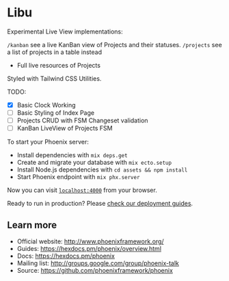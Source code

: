 # Libu

Experimental Live View implementations:

 `/kanban` see a live KanBan view of Projects and their statuses.
 `/projects` see a list of projects in a table instead
  - Full live resources of Projects

Styled with Tailwind CSS Utilities.

TODO:

- [x] Basic Clock Working
- [ ] Basic Styling of Index Page 
- [ ] Projects CRUD with FSM Changeset validation
- [ ] KanBan LiveView of Projects FSM

To start your Phoenix server:

  * Install dependencies with `mix deps.get`
  * Create and migrate your database with `mix ecto.setup`
  * Install Node.js dependencies with `cd assets && npm install`
  * Start Phoenix endpoint with `mix phx.server`

Now you can visit [`localhost:4000`](http://localhost:4000) from your browser.

Ready to run in production? Please [check our deployment guides](https://hexdocs.pm/phoenix/deployment.html).

## Learn more

  * Official website: http://www.phoenixframework.org/
  * Guides: https://hexdocs.pm/phoenix/overview.html
  * Docs: https://hexdocs.pm/phoenix
  * Mailing list: http://groups.google.com/group/phoenix-talk
  * Source: https://github.com/phoenixframework/phoenix
